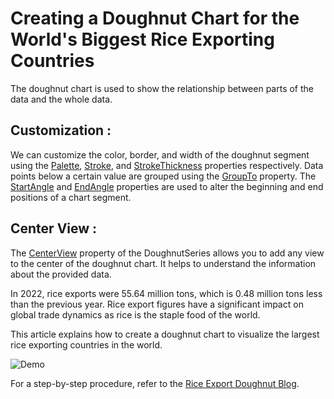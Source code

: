  # Creating a Doughnut Chart for the World's Biggest Rice Exporting Countries
 
The doughnut chart is used to show the relationship between parts of the data and the whole data.

## Customization :
We can customize the color, border, and width of the doughnut segment using the [Palette](https://help.syncfusion.com/cr/wpf/Syncfusion.UI.Xaml.Charts.ChartSeriesBase.html#Syncfusion_UI_Xaml_Charts_ChartSeriesBase_Palette), [Stroke](https://help.syncfusion.com/cr/wpf/Syncfusion.UI.Xaml.Charts.ChartSeries.html#Syncfusion_UI_Xaml_Charts_ChartSeries_Stroke), and [StrokeThickness](https://help.syncfusion.com/cr/wpf/Syncfusion.UI.Xaml.Charts.ChartSeries.html#Syncfusion_UI_Xaml_Charts_ChartSeries_StrokeThickness) properties respectively. Data points below a certain value are grouped using the [GroupTo](https://help.syncfusion.com/cr/wpf/Syncfusion.UI.Xaml.Charts.CircularSeriesBase.html#Syncfusion_UI_Xaml_Charts_CircularSeriesBase_GroupTo) property. The [StartAngle](https://help.syncfusion.com/cr/wpf/Syncfusion.UI.Xaml.Charts.CircularSeriesBase.html#Syncfusion_UI_Xaml_Charts_CircularSeriesBase_StartAngle) and [EndAngle](https://help.syncfusion.com/cr/wpf/Syncfusion.UI.Xaml.Charts.CircularSeriesBase.html#Syncfusion_UI_Xaml_Charts_CircularSeriesBase_EndAngle) properties are used to alter the beginning and end positions of a chart segment.

## Center View :
The [CenterView](https://help.syncfusion.com/cr/wpf/Syncfusion.UI.Xaml.Charts.DoughnutSeries.html#Syncfusion_UI_Xaml_Charts_DoughnutSeries_CenterView) property of the DoughnutSeries allows you to add any view to the center of the doughnut chart. It helps to understand the information about the provided data.

In 2022, rice exports were 55.64 million tons, which is 0.48 million tons less than the previous year. Rice export figures have a significant impact on global trade dynamics as rice is the staple food of the world.

This article explains how to create a doughnut chart to visualize the largest rice exporting countries in the world.

![Demo](https://github.com/SyncfusionExamples/Creating-a-Doughnut-Chart-for-the-World-s-Biggest-Rice-Exporting-Countries/assets/103025761/f5bcc41c-496a-43f6-a4e0-e5458fb1096b)

For a step-by-step procedure, refer to the [Rice Export Doughnut Blog](https://www.syncfusion.com/blogs/post/wpf-doughnut-chart-rice-exporting-countries.aspx).
